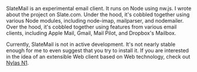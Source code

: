 SlateMail is an experimental email client. It runs on Node using nw.js. I wrote about the project on Slate.com. Under the hood, it's cobbled together using various Node modules, including node-imap, mailparser, and nodemailer. Over the hood, it's cobbled together using features from various email clients, including Apple Mail, Gmail, Mail Pilot, and Dropbox's Mailbox.

Currently, SlateMail is not in active development. It's not nearly stable enough for me to even suggest that you try to install it. If you are interested in the idea of an extensible Web client based on Web technology, check out [Nylas N1](https://github.com/nylas/N1).
